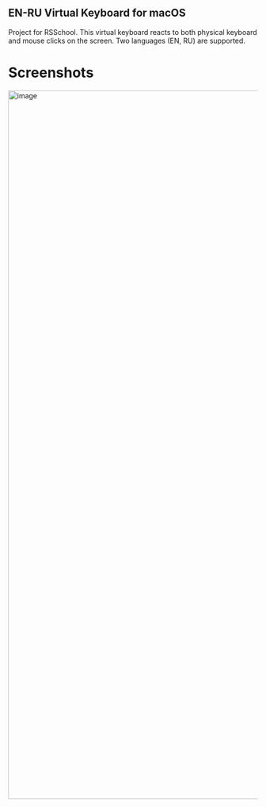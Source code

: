 ## EN-RU Virtual Keyboard for macOS

Project for RSSchool. This virtual keyboard reacts to both physical keyboard and mouse clicks on the screen. Two languages (EN, RU) are supported.

# Screenshots
<img width="1429" alt="image" src="https://user-images.githubusercontent.com/34546155/211421103-f45414a9-0104-4640-b2c3-cf584bf07dcd.png">

